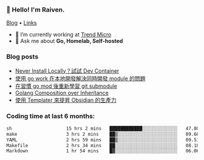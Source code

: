 <!-- ![Codewars](https://www.codewars.com/users/omegaatt36/badges/small) -->
### 👋 Hello! I'm Raiven.
[Blog](https://www.omegaatt.com) • [Links](https://link.omegaatt.com)

- 🔭 I’m currently working at [Trend Micro](https://www.trendmicro.com)
- 💬 Ask me about **Go, Homelab, Self-hosted**

### Blog posts
<!-- BLOG-POST-LIST:START -->
- [Never Install Locally？試試 Dev Container](https://www.omegaatt.com/blogs/develop/2025/dev_container/)
- [使用 go work 在本地開發解決同時開發 module 的問題](https://www.omegaatt.com/blogs/develop/2025/go_module_and_go_work/)
- [在習慣 go mod 後重新學習 git submodule](https://www.omegaatt.com/blogs/develop/2025/git_submodule_turorial/)
- [Golang Composition over Inheritance](https://www.omegaatt.com/blogs/develop/2025/golang_composition_over_inheritance/)
- [使用 Templater 來提昇 Obsidian 的生產力](https://www.omegaatt.com/blogs/develop/2025/use_obsidian_templater_to_get_more_productivity/)
<!-- BLOG-POST-LIST:END -->

### Coding time at last 6 months:
<!--START_SECTION:waka-->

```txt
sh                    15 hrs 2 mins   ████████████░░░░░░░░░░░░░   47.80 %
make                  3 hrs 2 mins    ██▒░░░░░░░░░░░░░░░░░░░░░░   09.68 %
YAML                  2 hrs 59 mins   ██▒░░░░░░░░░░░░░░░░░░░░░░   09.51 %
Makefile              2 hrs 34 mins   ██░░░░░░░░░░░░░░░░░░░░░░░   08.18 %
Markdown              1 hr 54 mins    █▓░░░░░░░░░░░░░░░░░░░░░░░   06.06 %
```

<!--END_SECTION:waka-->
